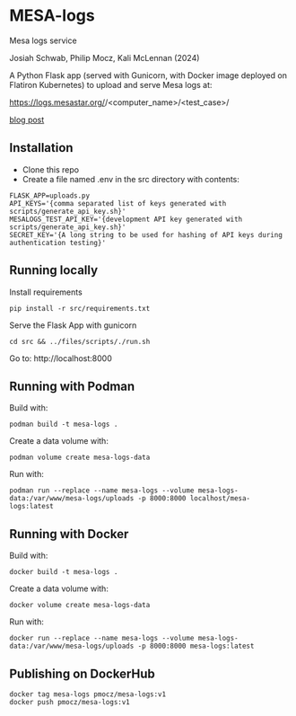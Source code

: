 # MESA-logs

Mesa logs service

Josiah Schwab, 
Philip Mocz, 
Kali McLennan
(2024)

A Python Flask app (served with Gunicorn, with Docker image deployed on Flatiron Kubernetes) to upload and serve Mesa logs at:

https://logs.mesastar.org/<commit>/<computer_name>/<test_case>/

[blog post](https://yoshiyahu.org/research/computing/2021/08/01/mesa-logs/)

## Installation
- Clone this repo
- Create a file named .env in the src directory with contents:
```
FLASK_APP=uploads.py
API_KEYS='{comma separated list of keys generated with scripts/generate_api_key.sh}'
MESALOGS_TEST_API_KEY='{development API key generated with scripts/generate_api_key.sh}'
SECRET_KEY='{A long string to be used for hashing of API keys during authentication testing}'
```

## Running locally

Install requirements

```console
pip install -r src/requirements.txt
```

Serve the Flask App with gunicorn

```console
cd src && ../files/scripts/./run.sh
```

Go to: http://localhost:8000

## Running with Podman  
Build with:  
```console
podman build -t mesa-logs .
```

Create a data volume with:  
```console
podman volume create mesa-logs-data
```

Run with:  
```console
podman run --replace --name mesa-logs --volume mesa-logs-data:/var/www/mesa-logs/uploads -p 8000:8000 localhost/mesa-logs:latest
```

## Running with Docker  
Build with:  

```console
docker build -t mesa-logs .
```

Create a data volume with:  
```console
docker volume create mesa-logs-data
```

Run with: 

```console
docker run --replace --name mesa-logs --volume mesa-logs-data:/var/www/mesa-logs/uploads -p 8000:8000 mesa-logs:latest
```


## Publishing on DockerHub

```console
docker tag mesa-logs pmocz/mesa-logs:v1
docker push pmocz/mesa-logs:v1
```
